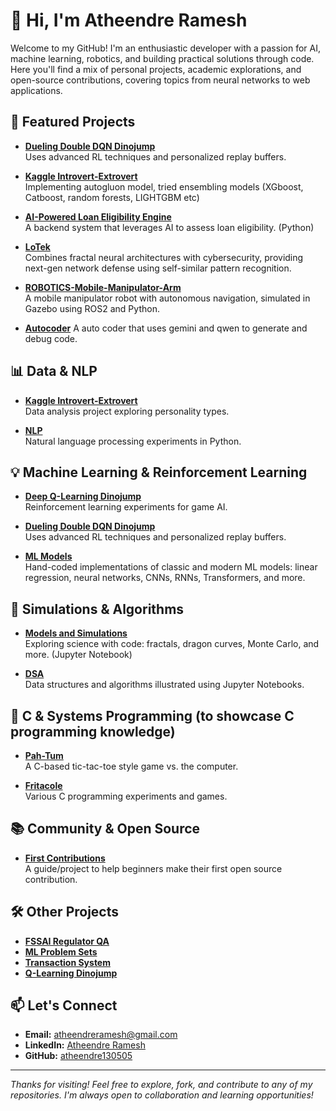 # 👋 Hi, I'm Atheendre Ramesh

Welcome to my GitHub! I'm an enthusiastic developer with a passion for AI, machine learning, robotics, and building practical solutions through code. Here you'll find a mix of personal projects, academic explorations, and open-source contributions, covering topics from neural networks to web applications.

## 🚀 Featured Projects

- [**Dueling Double DQN Dinojump**](https://github.com/atheendre130505/dueling_double_DQN_dinojump)  
  Uses advanced RL techniques and personalized replay buffers.

- [**Kaggle Introvert-Extrovert**](https://github.com/atheendre130505/Kaggle_introvert-extrovert)  
  Implementing autogluon model, tried ensembling models (XGboost, Catboost, random forests, LIGHTGBM etc)

- [**AI-Powered Loan Eligibility Engine**](https://github.com/atheendre130505/ai-loan-eligibility-engine)  
  A backend system that leverages AI to assess loan eligibility. (Python)

- [**LoTek**](https://github.com/atheendre130505/lotek)  
  Combines fractal neural architectures with cybersecurity, providing next-gen network defense using self-similar pattern recognition.

- [**ROBOTICS-Mobile-Manipulator-Arm**](https://github.com/atheendre130505/ROBOTICS-Mobile-Manipulator-Arm)  
  A mobile manipulator robot with autonomous navigation, simulated in Gazebo using ROS2 and Python.

- [**Autocoder**](https://github.com/atheendre130505/autocoder)
  A auto coder that uses gemini and qwen to generate and debug code.

 ## 📊 Data & NLP

- [**Kaggle Introvert-Extrovert**](https://github.com/atheendre130505/Kaggle_introvert-extrovert)  
  Data analysis project exploring personality types.

- [**NLP**](https://github.com/atheendre130505/nlp)  
  Natural language processing experiments in Python. 
  
## 💡 Machine Learning & Reinforcement Learning

- [**Deep Q-Learning Dinojump**](https://github.com/atheendre130505/Deep-Q-learning_dinojump)  
  Reinforcement learning experiments for game AI.

- [**Dueling Double DQN Dinojump**](https://github.com/atheendre130505/dueling_double_DQN_dinojump)  
  Uses advanced RL techniques and personalized replay buffers.

- [**ML Models**](https://github.com/atheendre130505/ml_models)  
  Hand-coded implementations of classic and modern ML models: linear regression, neural networks, CNNs, RNNs, Transformers, and more.


## 🧪 Simulations & Algorithms

- [**Models and Simulations**](https://github.com/atheendre130505/models_and_simulations)  
  Exploring science with code: fractals, dragon curves, Monte Carlo, and more. (Jupyter Notebook)

- [**DSA**](https://github.com/atheendre130505/dsa)  
  Data structures and algorithms illustrated using Jupyter Notebooks.


## 🤖 C & Systems Programming (to showcase C programming knowledge)

- [**Pah-Tum**](https://github.com/atheendre130505/pah-tum)  
  A C-based tic-tac-toe style game vs. the computer.

- [**Fritacole**](https://github.com/atheendre130505/fritacole)  
  Various C programming experiments and games.

## 📚 Community & Open Source

- [**First Contributions**](https://github.com/atheendre130505/first-contributions)  
  A guide/project to help beginners make their first open source contribution.



## 🛠️ Other Projects

- [**FSSAI Regulator QA**](https://github.com/atheendre130505/FSSAI_Regulator-qa)  
- [**ML Problem Sets**](https://github.com/atheendre130505/ml-prob_sets)  
- [**Transaction System**](https://github.com/atheendre130505/transaction-system)  
- [**Q-Learning Dinojump**](https://github.com/atheendre130505/q-learning_dinojump)  
 

## 📫 Let's Connect

- **Email:** atheendreramesh@gmail.com
- **LinkedIn:** [Atheendre Ramesh](https://www.linkedin.com/in/atheendre-ramesh-4aa90a1ab/)
- **GitHub:** [atheendre130505](https://github.com/atheendre130505)

---

*Thanks for visiting! Feel free to explore, fork, and contribute to any of my repositories. I'm always open to collaboration and learning opportunities!*
